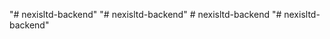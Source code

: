 "# nexisltd-backend" 
"# nexisltd-backend" 
#   n e x i s l t d - b a c k e n d  
 "# nexisltd-backend" 
